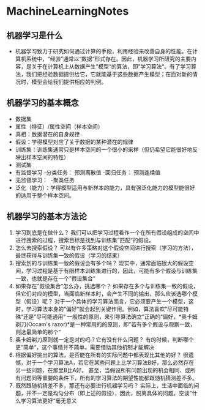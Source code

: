 # MachineLearningNotes
## 机器学习是什么

+ 机器学习致力于研究如何通过计算的手段，利用经验来改善自身的性能。在计算机系统中，“经验”通常以“数据“形式存在。因此，机器学习所研究的主要内容，是关于在计算机上从数据产生”模型“的算法，即”学习算法“。有了学习算法，我们把经验数据提供给它，它就能基于这些数据产生模型；在面对新的情况时，模型会给我们提供相应的判例。

## 机器学习的基本概念

+ 数据集
+ 属性（特征）/属性空间（样本空间）
+ 真相：数据潜在的自身规律
+ 假设：学得模型对应了关于数据的某种潜在的规律
+ 训练集：训练集通常只是样本空间的一个很小的采样（但仍希望它能很好地反映出样本空间的特性）
+ 测试集
+ 有监督学习
  -分类任务： 预测离散值
  -回归任务： 预测连续值
+ 无监督学习：
  -聚类任务 
+ 泛化（能力）：学得模型适用与新样本的能力，具有强泛化能力的模型能很好的适用于整个样本空间。

## 机器学习的基本方法论

1. 学习到底是在做什么？
我们可以把学习过程看作一个在所有假设组成的空间中进行搜索的过程，搜索目标是找到与训练集”匹配“的假设。
2. 怎么去搜索假设？
可以有许多策略对这个假设空间进行搜索（学习的方法），最终获得与训练集一致的假设（学习的结果）
3. 搜索到的与训练集一致的假设会有多个吗？
现实中，通常面临很大的假设空间，学习过程是基于有限样本训练集进行的，因此，可能有多个假设与训练集一致，也就是存在一个”假设集合“
4. 如果存在”假设集合“怎么办，挑选哪个？
如果存在多个与训练集一致的假设，但它们对应的模型，当面临新样本时，会产生不同的输出，那么应该选哪个模型（假设）呢？
对于一个具体的学习算法而言，它必须要产生一个模型，这时，学习算法本身的”偏好“就会起到关键作用。例如，算法喜欢”尽可能特殊“还是”尽可能通用“
一般性的原则，来引导算法确立”正确的“偏好，*奥卡姆剃刀(Occam's razor)*是一种常用的的原则，即”若有多个假设与观察一致，则选最简单的那个“
5. 奥卡姆剃刀原则就一定是对的吗？它有没有什么问题？
有的时候，判断哪个更”简单“，这个事情并不简单，需要借助其他机制才能解决
6. 根据偏好挑出的算法，是否能在所有的实际问题中都表现比其他的好？
很遗憾，对于一个学习算法A，若它在某些问题上比学习算法B好，那么必然存在另一些问题，在那里B比A好。
甚至，当假设所有问题出现的机会相同、或所有问题同等重要的条件下，所有的学习算法的期望性能都跟随机猜测差不多。
7. 既然跟随机猜差不多，那还有必要进行机器学习吗？
实际上，生活中面临的问题，并不一定是均匀分布（即上述的假设），因此，脱离具体的问题，空谈”什么学习算法更好“毫无意义
